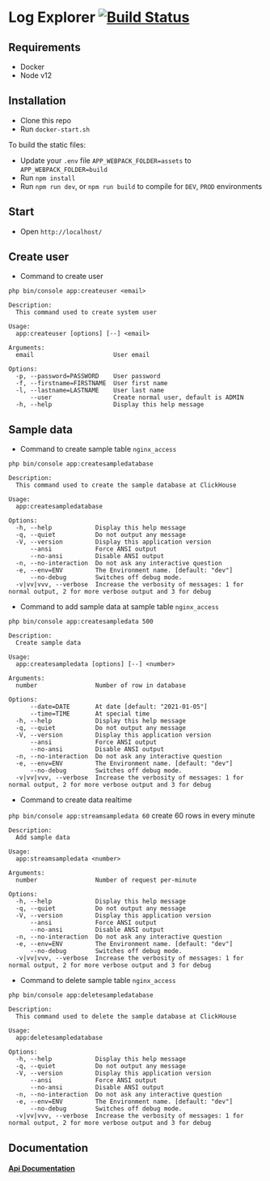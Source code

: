 # Log Explorer [![Build Status](https://travis-ci.com/OpenSourceCommerce/log-explorer.svg?token=b4Vs4GEa4QpNyA5RsA6U&branch=master)](https://travis-ci.com/OpenSourceCommerce/log-explorer)

## Requirements
- Docker
- Node v12

## Installation
- Clone this repo
- Run `docker-start.sh`

To build the static files:
- Update your `.env` file `APP_WEBPACK_FOLDER=assets` to `APP_WEBPACK_FOLDER=build`
- Run `npm install`
- Run `npm run dev`, or `npm run build` to compile for `DEV`, `PROD` environments

## Start
- Open `http://localhost/`

## Create user
- Command to create user

`php bin/console app:createuser <email>`
```
Description:
  This command used to create system user

Usage:
  app:createuser [options] [--] <email>

Arguments:
  email                      User email

Options:
  -p, --password=PASSWORD    User password
  -f, --firstname=FIRSTNAME  User first name
  -l, --lastname=LASTNAME    User last name
      --user                 Create normal user, default is ADMIN
  -h, --help                 Display this help message
```

## Sample data
- Command to create sample table `nginx_access`

`php bin/console app:createsampledatabase`
```
Description:
  This command used to create the sample database at ClickHouse

Usage:
  app:createsampledatabase

Options:
  -h, --help            Display this help message
  -q, --quiet           Do not output any message
  -V, --version         Display this application version
      --ansi            Force ANSI output
      --no-ansi         Disable ANSI output
  -n, --no-interaction  Do not ask any interactive question
  -e, --env=ENV         The Environment name. [default: "dev"]
      --no-debug        Switches off debug mode.
  -v|vv|vvv, --verbose  Increase the verbosity of messages: 1 for normal output, 2 for more verbose output and 3 for debug
```

- Command to add sample data at sample table `nginx_access`

`php bin/console app:createsampledata 500`
```
Description:
  Create sample data

Usage:
  app:createsampledata [options] [--] <number>

Arguments:
  number                Number of row in database

Options:
      --date=DATE       At date [default: "2021-01-05"]
      --time=TIME       At special time
  -h, --help            Display this help message
  -q, --quiet           Do not output any message
  -V, --version         Display this application version
      --ansi            Force ANSI output
      --no-ansi         Disable ANSI output
  -n, --no-interaction  Do not ask any interactive question
  -e, --env=ENV         The Environment name. [default: "dev"]
      --no-debug        Switches off debug mode.
  -v|vv|vvv, --verbose  Increase the verbosity of messages: 1 for normal output, 2 for more verbose output and 3 for debug
```

- Command to create data realtime

`php bin/console app:streamsampledata 60` create 60 rows in every minute
```
Description:
  Add sample data

Usage:
  app:streamsampledata <number>

Arguments:
  number                Number of request per-minute

Options:
  -h, --help            Display this help message
  -q, --quiet           Do not output any message
  -V, --version         Display this application version
      --ansi            Force ANSI output
      --no-ansi         Disable ANSI output
  -n, --no-interaction  Do not ask any interactive question
  -e, --env=ENV         The Environment name. [default: "dev"]
      --no-debug        Switches off debug mode.
  -v|vv|vvv, --verbose  Increase the verbosity of messages: 1 for normal output, 2 for more verbose output and 3 for debug
```


- Command to delete sample table `nginx_access`

`php bin/console app:deletesampledatabase`
```
Description:
  This command used to delete the sample database at ClickHouse

Usage:
  app:deletesampledatabase

Options:
  -h, --help            Display this help message
  -q, --quiet           Do not output any message
  -V, --version         Display this application version
      --ansi            Force ANSI output
      --no-ansi         Disable ANSI output
  -n, --no-interaction  Do not ask any interactive question
  -e, --env=ENV         The Environment name. [default: "dev"]
      --no-debug        Switches off debug mode.
  -v|vv|vvv, --verbose  Increase the verbosity of messages: 1 for normal output, 2 for more verbose output and 3 for debug
```

## Documentation

#### [Api Documentation](/docs/api/README.md)
